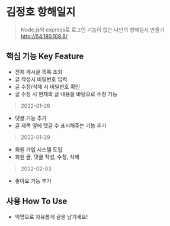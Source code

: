# 김정호 항해일지



> Node.js와 express로 로그인 기능이 없는 나만의 항해일지 만들기
http://54.180.108.6/

## 핵심 기능  Key Feature
- 전체 게시글 목록 조회
- 글 작성시 비밀번호 입력
- 글 수정/삭제 시 비밀번호 확인
- 글 수정 시 현재의 글 내용을 바탕으로 수정 가능
> 2022-01-26
- 댓글 기능 추가
- 글 제목 옆에 댓글 수 표시해주는 기능 추가
> 2022-01-29
- 회원 가입 시스템 도입
- 회원 글, 댓글 작성, 수정, 삭제 
> 2022-02-03
- 좋아요 기능 추가

## 사용 How To Use
- 익명으로 자유롭게 글을 남기세요!
